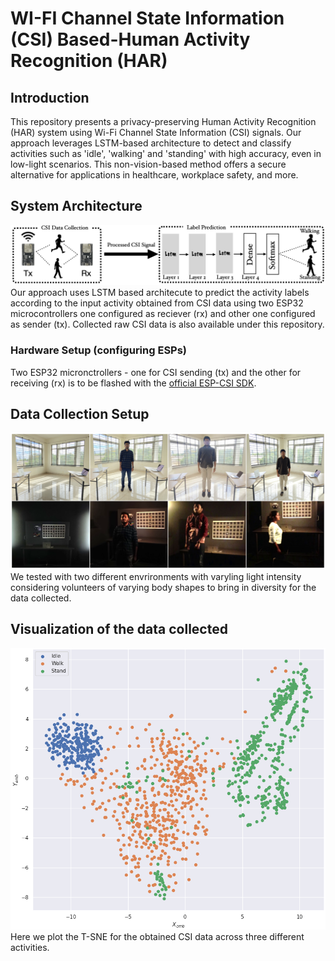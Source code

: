 # WI-FI Channel State Information (CSI) Based-Human Activity Recognition (HAR)

## Introduction
This repository presents a privacy-preserving Human Activity Recognition (HAR) system using Wi-Fi Channel State Information (CSI) signals. Our approach leverages LSTM-based architecture to detect and classify activities such as 'idle', 'walking' and 'standing' with high accuracy, even in low-light scenarios. This non-vision-based method offers a secure alternative for applications in healthcare, workplace safety, and more.

## System Architecture
![system architecture](https://github.com/Jatinkalal/WI-FI-CSI-Based-HAR/blob/main/Images/Architecutrure_workflow_keynote.002.png)
Our approach uses LSTM based architecute to predict the activity labels according to the input activity obtained from CSI data using two ESP32 microcontrollers one configured as reciever (rx) and other one configured as sender (tx). Collected raw CSI data is also available under this repository.

### Hardware Setup (configuring ESPs)
Two ESP32 micronctrollers - one for CSI sending (tx)  and the other for receiving (rx) is to be flashed with the [official ESP-CSI SDK](https://github.com/espressif/esp-csi).

## Data Collection Setup 
![All](https://github.com/Jatinkalal/WI-FI-CSI-Based-HAR/blob/main/Images/Data_collection_new.png)
We tested with two different envrironments with varyling light intensity considering volunteers of varying body shapes to bring in diversity for the data collected.

## Visualization of the data collected
![T-sne](https://github.com/Jatinkalal/WI-FI-CSI-Based-HAR/blob/main/Images/with_nofan_64.png)
Here we plot the T-SNE for the obtained CSI data across three different activities.





